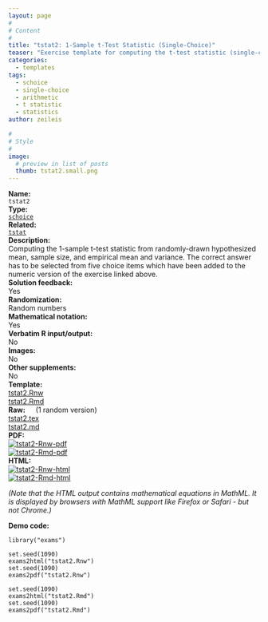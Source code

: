 ```yaml
---
layout: page
#
# Content
#
title: "tstat2: 1-Sample t-Test Statistic (Single-Choice)"
teaser: "Exercise template for computing the t-test statistic (single-choice) from given hypothesized mean and empirical mean and variance."
categories:
  - templates
tags:
  - schoice
  - single-choice
  - arithmetic
  - t statistic
  - statistics
author: zeileis

#
# Style
#
image:
  # preview in list of posts
  thumb: tstat2.small.png
---
```


<div class='row t1 b1'>
  <div class='medium-4 columns'><b>Name:</b></div>
  <div class='medium-8 columns'><code class="highlighter-rouge">tstat2</code></div>
</div>
<div class='row t1 b1'>
  <div class='medium-4 columns'><b>Type:</b></div>
  <div class='medium-8 columns'><a href="{{ site.url }}/tag/schoice/"><code class="highlighter-rouge">schoice</code></a></div>
</div>
<div class='row t1 b1'>   <div class='medium-4 columns'><b>Related:</b></div>   <div class='medium-8 columns'><a href="{{ site.url }}/templates/tstat/"><code class="highlighter-rouge">tstat</code></a></div> </div>

<div class='row t20 b1'>
  <div class='medium-4 columns'><b>Description:</b></div>
  <div class='medium-8 columns'>Computing the 1-sample t-test statistic from randomly-drawn hypothesized mean, sample size, and empirical mean and variance. The correct answer has to be selected from five choice items which have been added to the numeric version of the exercise linked above.</div>
</div>
<div class='row t1 b1'>
  <div class='medium-4 columns'><b>Solution feedback:</b></div>
  <div class='medium-8 columns'>Yes</div>
</div>
<div class='row t1 b1'>
  <div class='medium-4 columns'><b>Randomization:</b></div>
  <div class='medium-8 columns'>Random numbers</div>
</div>
<div class='row t1 b1'>
  <div class='medium-4 columns'><b>Mathematical notation:</b></div>
  <div class='medium-8 columns'>Yes</div>
</div>
<div class='row t1 b1'>
  <div class='medium-4 columns'><b>Verbatim R input/output:</b></div>
  <div class='medium-8 columns'>No</div>
</div>
<div class='row t1 b1'>
  <div class='medium-4 columns'><b>Images:</b></div>
  <div class='medium-8 columns'>No</div>
</div>
<div class='row t1 b1'>
  <div class='medium-4 columns'><b>Other supplements:</b></div>
  <div class='medium-8 columns'>No</div>
</div>

<div class='row t20 b1'>
  <div class='medium-4 columns'><b>Template:</b></div>
  <div class='medium-4 columns'><a href="{{ site.url }}/assets/posts/2017-08-14-tstat2//tstat2.Rnw">tstat2.Rnw</a></div>
  <div class='medium-4 columns'><a href="{{ site.url }}/assets/posts/2017-08-14-tstat2//tstat2.Rmd">tstat2.Rmd</a></div>
</div>
<div class='row t1 b1'>
  <div class='medium-4 columns'><b>Raw:</b> (1 random version)</div>
  <div class='medium-4 columns'><a href="{{ site.url }}/assets/posts/2017-08-14-tstat2//tstat2.tex">tstat2.tex</a></div>
  <div class='medium-4 columns'><a href="{{ site.url }}/assets/posts/2017-08-14-tstat2//tstat2.md" >tstat2.md</a></div>
</div>
<div class='row t1 b1'>
  <div class='medium-4 columns'><b>PDF:</b></div>
  <div class='medium-4 columns'><a href="{{ site.url }}/assets/posts/2017-08-14-tstat2//tstat2-Rnw.pdf"><img src="{{ site.url }}/assets/posts/2017-08-14-tstat2//tstat2-Rnw-pdf.png" alt="tstat2-Rnw-pdf"/></a></div>
  <div class='medium-4 columns'><a href="{{ site.url }}/assets/posts/2017-08-14-tstat2//tstat2-Rmd.pdf"><img src="{{ site.url }}/assets/posts/2017-08-14-tstat2//tstat2-Rmd-pdf.png" alt="tstat2-Rmd-pdf"/></a></div>
</div>
<div class='row t1 b20'>
  <div class='medium-4 columns'><b>HTML:</b></div>
  <div class='medium-4 columns'><a href="{{ site.url }}/assets/posts/2017-08-14-tstat2//tstat2-Rnw.html"><img src="{{ site.url }}/assets/posts/2017-08-14-tstat2//tstat2-Rnw-html.png" alt="tstat2-Rnw-html"/></a></div>
  <div class='medium-4 columns'><a href="{{ site.url }}/assets/posts/2017-08-14-tstat2//tstat2-Rmd.html"><img src="{{ site.url }}/assets/posts/2017-08-14-tstat2//tstat2-Rmd-html.png" alt="tstat2-Rmd-html"/></a></div>
</div>

_(Note that the HTML output contains mathematical equations in MathML. It is displayed by browsers with MathML support like Firefox or Safari - but not Chrome.)_

**Demo code:**

<pre><code class="prettyprint ">library(&quot;exams&quot;)

set.seed(1090)
exams2html(&quot;tstat2.Rnw&quot;)
set.seed(1090)
exams2pdf(&quot;tstat2.Rnw&quot;)

set.seed(1090)
exams2html(&quot;tstat2.Rmd&quot;)
set.seed(1090)
exams2pdf(&quot;tstat2.Rmd&quot;)</code></pre>
